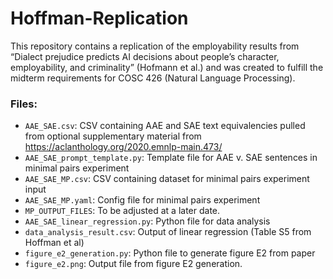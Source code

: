 # Hoffman-Replication
This repository contains a replication of the employability results from “Dialect prejudice predicts AI decisions about people’s character, employability, and criminality” (Hofmann et al.) and was created to fulfill the midterm requirements for COSC 426 (Natural Language Processing).


### Files:

* `AAE_SAE.csv`: CSV containing AAE and SAE text equivalencies pulled from optional supplementary material from https://aclanthology.org/2020.emnlp-main.473/
* `AAE_SAE_prompt_template.py`: Template file for AAE v. SAE sentences in minimal pairs experiment
* `AAE_SAE_MP.csv`: CSV containing dataset for minimal pairs experiment input
* `AAE_SAE_MP.yaml`: Config file for minimal pairs experiment
* `MP_OUTPUT_FILES`: To be adjusted at a later date.
* `AAE_SAE_linear_regression.py`: Python file for data analysis
* `data_analysis_result.csv`: Output of linear regression (Table S5 from Hoffman et al)
* `figure_e2_generation.py`: Python file to generate figure E2 from paper
* `figure_e2.png`: Output file from figure E2 generation. 
